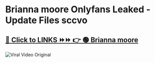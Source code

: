 
 # Brianna moore Onlyfans Leaked - Update Files sccvo

## <h2><a href="https://clipsfans.com/Brianna_moore&ref=git">🔗 Click to LINKS ⏩⏩ 👉 🟢 Brianna moore </a></h2>

<a href="https://clipsfans.com/Brianna_moore&ref=git" rel="nofollow" data-target="animated-image.originalLink"><img src="https://i.ibb.co.com/xMMVF88/686577567.gif" alt="Viral Video Original" style="max-width: 100%; display: inline-block;" data-target="animated-image.originalImage"></a>


